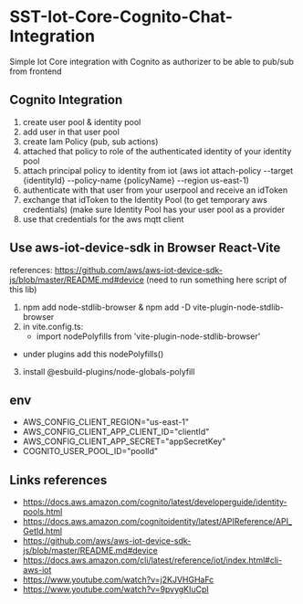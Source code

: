 # SST-Iot-Core-Cognito-Chat-Integration

Simple Iot Core integration with Cognito as authorizer to be able to pub/sub from frontend

## Cognito Integration

1. create user pool & identity pool
2. add user in that user pool
3. create Iam Policy (pub, sub actions)
4. attached that policy to role of the authenticated identity of your identity pool
5. attach principal policy to identity from iot (aws iot attach-policy --target {identityId} --policy-name {policyName} --region us-east-1)
6. authenticate with that user from your userpool and receive an idToken
7. exchange that idToken to the Identity Pool (to get temporary aws credentials) (make sure Identity Pool has your user pool as a provider
8. use that credentials for the aws mqtt client

## Use aws-iot-device-sdk in Browser React-Vite

references: https://github.com/aws/aws-iot-device-sdk-js/blob/master/README.md#device (need to run something here script of this lib)

1. npm add node-stdlib-browser & npm add -D vite-plugin-node-stdlib-browser
2. in vite.config.ts:
   - import nodePolyfills from 'vite-plugin-node-stdlib-browser'

- under plugins add this nodePolyfills()

3. install @esbuild-plugins/node-globals-polyfill

## env

- AWS_CONFIG_CLIENT_REGION="us-east-1"
- AWS_CONFIG_CLIENT_APP_CLIENT_ID="clientId"
- AWS_CONFIG_CLIENT_APP_SECRET="appSecretKey"
- COGNITO_USER_POOL_ID="poolId"

## Links references

- https://docs.aws.amazon.com/cognito/latest/developerguide/identity-pools.html
- https://docs.aws.amazon.com/cognitoidentity/latest/APIReference/API_GetId.html
- https://github.com/aws/aws-iot-device-sdk-js/blob/master/README.md#device
- https://docs.aws.amazon.com/cli/latest/reference/iot/index.html#cli-aws-iot
- https://www.youtube.com/watch?v=j2KJVHGHaFc
- https://www.youtube.com/watch?v=9pvygKIuCpI
